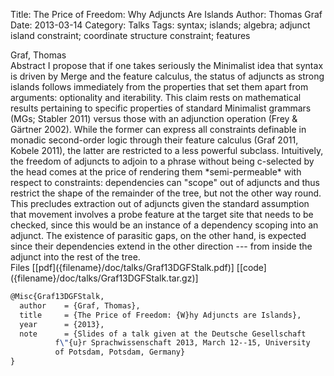 Title: The Price of Freedom: Why Adjuncts Are Islands
Author: Thomas Graf
Date: 2013-03-14
Category: Talks
Tags: syntax; islands; algebra; adjunct island constraint; coordinate structure constraint; features

<div markdown class="authors">
Graf, Thomas
</div>

<div markdown class="abstract">
<span id="abstract-title">Abstract</span>
I propose that if one takes seriously the Minimalist idea that syntax is driven by Merge and the feature calculus, the status of adjuncts as strong islands follows immediately from the properties that set them apart from arguments: optionality and iterability.
This claim rests on mathematical results pertaining to specific properties of standard Minimalist grammars (MGs; Stabler 2011) versus those with an adjunction operation (Frey & Gärtner 2002).
While the former can express all constraints definable in monadic second-order logic through their feature calculus (Graf 2011, Kobele 2011), the latter are restricted to a less powerful subclass.
Intuitively, the freedom of adjuncts to adjoin to a phrase without being c-selected by the head comes at the price of rendering them *semi-permeable* with respect to constraints: dependencies can "scope" out of adjuncts and thus restrict the shape of the remainder of the tree, but not the other way round.
This precludes extraction out of adjuncts given the standard assumption that movement involves a probe feature at the target site that needs to be checked, since this would be an instance of a dependency scoping into an adjunct.
The existence of parasitic gaps, on the other hand, is expected since their dependencies extend in the other direction --- from inside the adjunct into the rest of the tree.
</div>

<div markdown class="files">
<span id="files-title">Files</span>
[[pdf]({filename}/doc/talks/Graf13DGFStalk.pdf)]
[[code]({filename}/doc/talks/Graf13DGFStalk.tar.gz)]
</div>

~~~latex
@Misc{Graf13DGFStalk,
  author	= {Graf, Thomas},
  title		= {The Price of Freedom: {W}hy Adjuncts are Islands},
  year		= {2013},
  note		= {Slides of a talk given at the Deutsche Gesellschaft
		  f\"{u}r Sprachwissenschaft 2013, March 12--15, University
		  of Potsdam, Potsdam, Germany}
}
~~~
